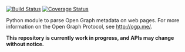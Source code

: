 [![Build Status](https://travis-ci.org/HenrikOssipoff/python-opengraph.svg)](https://travis-ci.org/HenrikOssipoff/python-opengraph)
[![Coverage Status](https://coveralls.io/repos/HenrikOssipoff/python-opengraph/badge.svg)](https://coveralls.io/r/HenrikOssipoff/python-opengraph)

Python module to parse Open Graph metadata on web pages. For more information on the Open Graph Protocol, see http://ogp.me/.

**This repository is currently work in progress, and APIs may change without notice.**
